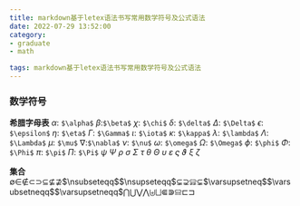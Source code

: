 ```yaml
---
title: markdown基于letex语法书写常用数学符号及公式语法
date: 2022-07-29 13:52:00
category:
- graduate
- math

tags: markdown基于letex语法书写常用数学符号及公式语法
---
```

### 数学符号

**希腊字母表**
$\alpha$: `$\alpha$` $\beta$:`$\beta$` $\chi$: `$\chi$`
$\delta$: `$\delta$` $\Delta$: `$\Delta$` $\epsilon$: `$\epsilon$`
$\eta$: `$\eta$` $\Gamma$: `$\Gamma$` $\iota$: `$\iota$`
$\kappa$: `$\kappa$` $\lambda$: `$\lambda$` $\Lambda$: `$\Lambda$`
$\mu$: `$\mu$` $\nabla$:`$\nabla$` $\nu$: `$\nu$` $\omega$: `$\omega$`
$\Omega$: `$\Omega$` $\phi$: `$\phi$` $\Phi$: `$\Phi$`
$\pi$: `$\pi$` $\Pi$: `$\Pi$` $\psi$ $\Psi$ $\rho$ $\sigma$ $\Sigma$ $\tau$ $\theta$
$\Theta$ $\upsilon$ $\varepsilon$ $\varsigma$ $\vartheta$ $\xi$ $\zeta$

**集合**
$\emptyset$$\in$$\notin$$\subset$$\supset$$\subseteq$$\nsubseteq$$\nsupseteq$$\nsubseteqq$$\nsupseteqq$$\subsetneq$$\supsetneq$$\subsetneqq$$\supsetneqq$$\varsubsetneq$$\varsupsetneq$$\varsubsetneqq$$\varsupsetneqq$$\bigcap$$\bigcup$$\bigvee$$\bigwedge$$\biguplus$$\bigsqcup$$\Subset$$\Supset$$\subseteqq$$\supseteqq$$\sqsubset$$\sqsupset$